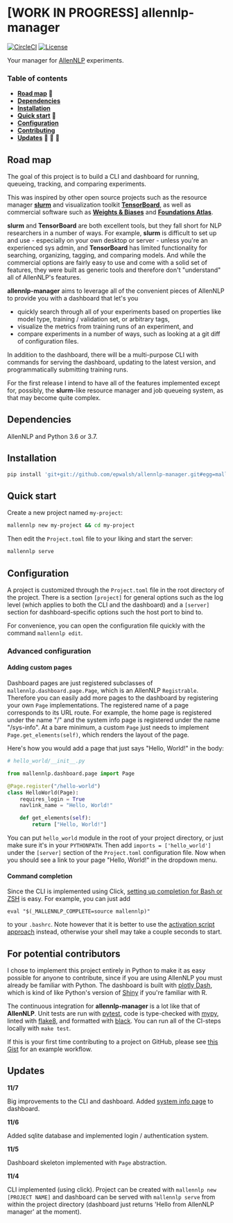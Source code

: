 # [WORK IN PROGRESS] allennlp-manager

[![CircleCI](https://circleci.com/gh/epwalsh/allennlp-manager.svg?style=svg)](https://circleci.com/gh/epwalsh/allennlp-manager)
[![License](https://img.shields.io/github/license/epwalsh/allennlp-manager)](https://github.com/epwalsh/allennlp-manager/blob/master/LICENSE)

Your manager for [AllenNLP](https://github.com/allenai/allennlp) experiments.

### Table of contents

- [**Road map**](#road-map) :car:
- [**Dependencies**](#dependencies)
- [**Installation**](#installation)
- [**Quick start**](#quick-start) :rocket:
- [**Configuration**](#configuration)
- [**Contributing**](#for-potential-contributors)
- [**Updates**](#updates) :tada: :tada: :tada:

## Road map

The goal of this project is to build a CLI and dashboard for running, queueing, tracking, and comparing experiments.

This was inspired by other open source projects such as the resource manager [**slurm**](https://slurm.schedmd.com/documentation.html) and visualization toolkit [**TensorBoard**](https://www.tensorflow.org/tensorboard), as well as commercial software such as [**Weights & Biases**](https://www.wandb.com/) and [**Foundations Atlas**](https://www.atlas.dessa.com/).

**slurm** and **TensorBoard** are both excellent tools, but they fall short for NLP researchers in a number of ways. For example, **slurm** is difficult to set up and use - especially on your own desktop or server - unless you're an experienced sys admin, and **TensorBoard** has limited functionality for searching, organizing, tagging, and comparing models. And while the commercial options are fairly easy to use and come with a solid set of features, they were built as generic tools and therefore don't "understand" all of AllenNLP's features.

**allennlp-manager** aims to leverage all of the convenient pieces of AllenNLP to provide you with a dashboard that let's you
- quickly search through all of your experiments based on properties like model type, training / validation set, or arbitrary tags,
- visualize the metrics from training runs of an experiment, and
- compare experiments in a number of ways, such as looking at a git diff of configuration files.

In addition to the dashboard, there will be a multi-purpose CLI with commands for serving the dashboard, updating to the latest version, and programmatically submitting training runs.

For the first release I intend to have all of the features implemented except for, possibly, the **slurm**-like resource manager and job queueing system, as that may become quite complex.

## Dependencies

AllenNLP and Python 3.6 or 3.7.

## Installation

```bash
pip install 'git+git://github.com/epwalsh/allennlp-manager.git#egg=mallennlp'
```

## Quick start

Create a new project named `my-project`:

```bash
mallennlp new my-project && cd my-project
```

Then edit the `Project.toml` file to your liking and start the server:

```bash
mallennlp serve
```

## Configuration

A project is customized through the `Project.toml` file in the root directory of the project. There is a section `[project]` for general options such as the log level (which applies to both the CLI and the dashboard) and a `[server]` section for dashboard-specific options such the host port to bind to.

For convenience, you can open the configuration file quickly with the command `mallennlp edit`.

### Advanced configuration

#### Adding custom pages

Dashboard pages are just registered subclasses of `mallennlp.dashboard.page.Page`, which is an AllenNLP `Registrable`. Therefore you can easily add more pages to the dashboard by registering your own `Page` implementations. The registered name of a page corresponds to its URL route. For example, the home page is registered under the name "/" and the system info page is registered under the name "/sys-info". At a bare minimum, a custom `Page` just needs to implement `Page.get_elements(self)`, which renders the layout of the page. 

Here's how you would add a page that just says "Hello, World!" in the body:

```python
# hello_world/__init__.py

from mallennlp.dashboard.page import Page

@Page.register("/hello-world")
class HelloWorld(Page):
    requires_login = True
    navlink_name = "Hello, World!"

    def get_elements(self):
        return ["Hello, World!"]
```

You can put `hello_world` module in the root of your project directory, or just make sure it's in your `PYTHONPATH`. Then add `imports = ['hello_world']` under the `[server]` section of the `Project.toml` configuration file. Now when you should see a link to your page "Hello, World!" in the dropdown menu.

#### Command completion

Since the CLI is implemented using Click, [setting up completion for Bash or ZSH](https://click.palletsprojects.com/en/7.x/bashcomplete/) is easy. For example,
you can just add

```
eval "$(_MALLENNLP_COMPLETE=source mallennlp)"
```

to your `.bashrc`. Note however that it is better to use the [activation script approach](https://click.palletsprojects.com/en/7.x/bashcomplete/#activation-script) instead, otherwise your shell may take a couple seconds to start.

## For potential contributors

I chose to implement this project entirely in Python to make it as easy possible for anyone to contribute, since if you are using AllenNLP you must already be familiar with Python. The dashboard is built with [plotly Dash](https://plot.ly/dash/), which is kind of like Python's version of [Shiny](https://shiny.rstudio.com/) if you're familiar with R.

The continuous integration for **allennlp-manager** is a lot like that of **AllenNLP**. Unit tests are run with [pytest](https://docs.pytest.org/en/latest/), code is type-checked with [mypy](http://mypy-lang.org/), linted with [flake8](http://flake8.pycqa.org/en/latest/), and formatted with [black](https://pypi.org/project/black/). You can run all of the CI-steps locally with `make test`.

If this is your first time contributing to a project on GitHub, please see [this Gist](https://gist.github.com/epwalsh/9e1b77d46ec232d55e6e344bb649fb19) for an example workflow.

## Updates

**11/7**

Big improvements to the CLI and dashboard. Added [system info page](https://user-images.githubusercontent.com/8812459/68428301-c01f8200-0160-11ea-871a-7d9a83b21637.png) to dashboard.

**11/6**

Added sqlite database and implemented login / authentication system.

**11/5**

Dashboard skeleton implemented with `Page` abstraction.

**11/4**

CLI implemented (using click). Project can be created with `mallennlp new [PROJECT NAME]` and dashboard can be served with `mallennlp serve` from within the project directory (dashboard just returns 'Hello from AllenNLP manager' at the moment).
